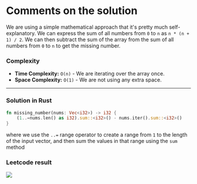 # Comments on the solution

We are using a simple mathematical approach that it's pretty much self-explanatory. We can express the sum of all numbers from `0` to `n` as `n * (n + 1) / 2`. We can then subtract the sum of the array from the sum of all numbers from `0` to `n` to get the missing number.

### Complexity

- **Time Complexity:** `O(n)` - We are iterating over the array once.
- **Space Complexity:** `O(1)` - We are not using any extra space.

---

### Solution in Rust

```rust
fn missing_number(nums: Vec<i32>) -> i32 {
    (1..=nums.len() as i32).sum::<i32>() - nums.iter().sum::<i32>()
}
```

where we use the `..=` range operator to create a range from `1` to the length of the input vector, and then sum the values in that range using the `sum` method

### Leetcode result

![](https://i.imgur.com/qW2tNVm.png)
